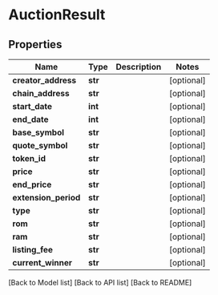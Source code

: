# AuctionResult

## Properties

| Name                  | Type    | Description | Notes       |
| --------------------- | ------- | ----------- | ----------- |
| **creator\_address**  | **str** |             | \[optional] |
| **chain\_address**    | **str** |             | \[optional] |
| **start\_date**       | **int** |             | \[optional] |
| **end\_date**         | **int** |             | \[optional] |
| **base\_symbol**      | **str** |             | \[optional] |
| **quote\_symbol**     | **str** |             | \[optional] |
| **token\_id**         | **str** |             | \[optional] |
| **price**             | **str** |             | \[optional] |
| **end\_price**        | **str** |             | \[optional] |
| **extension\_period** | **str** |             | \[optional] |
| **type**              | **str** |             | \[optional] |
| **rom**               | **str** |             | \[optional] |
| **ram**               | **str** |             | \[optional] |
| **listing\_fee**      | **str** |             | \[optional] |
| **current\_winner**   | **str** |             | \[optional] |

\[Back to Model list] \[Back to API list] \[Back to README]
